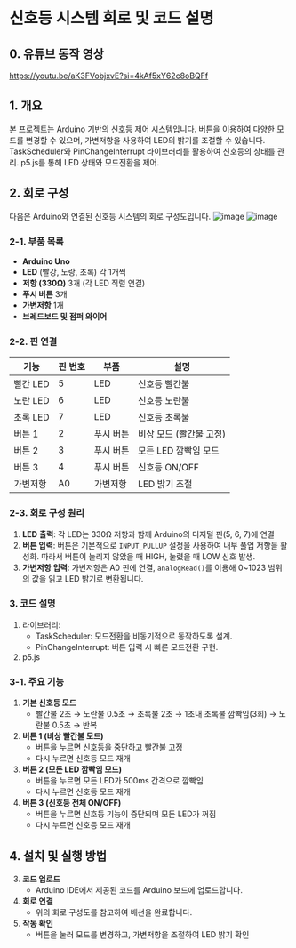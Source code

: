 # 신호등 시스템 회로 및 코드 설명

## 0. 유튜브 동작 영상
https://youtu.be/aK3FVobjxvE?si=4kAf5xY62c8oBQFf

## 1. 개요

본 프로젝트는 Arduino 기반의 신호등 제어 시스템입니다. 버튼을 이용하여 다양한 모드를 변경할 수 있으며, 가변저항을 사용하여 LED의 밝기를 조절할 수 있습니다. TaskScheduler와 PinChangeInterrupt 라이브러리를 활용하여 신호등의 상태를 관리.
p5.js를 통해 LED 상태와 모드전환을 제어.

## 2. 회로 구성
다음은 Arduino와 연결된 신호등 시스템의 회로 구성도입니다.
![image](https://github.com/user-attachments/assets/0bb31a83-2848-43df-9ad3-0dc18720c3f1)
![image](https://github.com/user-attachments/assets/0734a13d-ee7f-4e89-b45e-8dec34cafe72)

### 2-1. 부품 목록
- **Arduino Uno**
- **LED** (빨강, 노랑, 초록) 각 1개씩
- **저항 (330Ω)** 3개 (각 LED 직렬 연결)
- **푸시 버튼** 3개
- **가변저항** 1개
- **브레드보드 및 점퍼 와이어**

### 2-2. 핀 연결
| 기능 | 핀 번호 | 부품 | 설명 |
|------|--------|------|------|
| 빨간 LED | 5 | LED | 신호등 빨간불 |
| 노란 LED | 6 | LED | 신호등 노란불 |
| 초록 LED | 7 | LED | 신호등 초록불 |
| 버튼 1 | 2 | 푸시 버튼 | 비상 모드 (빨간불 고정) |
| 버튼 2 | 3 | 푸시 버튼 | 모든 LED 깜빡임 모드 |
| 버튼 3 | 4 | 푸시 버튼 | 신호등 ON/OFF |
| 가변저항 | A0 | 가변저항 | LED 밝기 조절 |

### 2-3. 회로 구성 원리
1. **LED 출력**: 각 LED는 330Ω 저항과 함께 Arduino의 디지털 핀(5, 6, 7)에 연결
2. **버튼 입력**: 버튼은 기본적으로 `INPUT_PULLUP` 설정을 사용하여 내부 풀업 저항을 활성화. 따라서 버튼이 눌리지 않았을 때 HIGH, 눌렸을 때 LOW 신호 발생.
3. **가변저항 입력**: 가변저항은 A0 핀에 연결, `analogRead()`를 이용해 0~1023 범위의 값을 읽고 LED 밝기로 변환됩니다.

### 3. 코드 설명
1. 라이브러리:
   - TaskScheduler: 모드전환을 비동기적으로 동작하도록 설계.
   - PinChangeInterrupt: 버튼 입력 시 빠른 모드전환 구현.
2. p5.js

### 3-1. 주요 기능
1. **기본 신호등 모드**
   - 빨간불 2초 → 노란불 0.5초 → 초록불 2초 → 1초내 초록불 깜빡임(3회) → 노란불 0.5초 → 반복
2. **버튼 1 (비상 빨간불 모드)**
   - 버튼을 누르면 신호등을 중단하고 빨간불 고정
   - 다시 누르면 신호등 모드 재개
3. **버튼 2 (모든 LED 깜빡임 모드)**
   - 버튼을 누르면 모든 LED가 500ms 간격으로 깜빡임
   - 다시 누르면 신호등 모드 재개
4. **버튼 3 (신호등 전체 ON/OFF)**
   - 버튼을 누르면 신호등 기능이 중단되며 모든 LED가 꺼짐
   - 다시 누르면 신호등 모드 재개

## 4. 설치 및 실행 방법
3. **코드 업로드**
   - Arduino IDE에서 제공된 코드를 Arduino 보드에 업로드합니다.
4. **회로 연결**
   - 위의 회로 구성도를 참고하여 배선을 완료합니다.
5. **작동 확인**
   - 버튼을 눌러 모드를 변경하고, 가변저항을 조절하여 LED 밝기 확인
